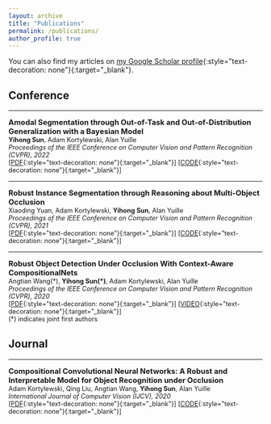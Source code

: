 ```yaml
---
layout: archive
title: "Publications"
permalink: /publications/
author_profile: true
---
```


You can also find my articles on [my Google Scholar profile](https://scholar.google.com/citations?user=JD2rFJEAAAAJ&hl=en){:style="text-decoration: none"}{:target="_blank"}.  


## Conference
---
<span style="font-size:1.05em;">**Amodal Segmentation through Out-of-Task and Out-of-Distribution Generalization with a Bayesian Model**</span>  
<span style="font-size:0.9em;">
**Yihong Sun**, Adam Kortylewski, Alan Yuille    
*Proceedings of the IEEE Conference on Computer Vision and Pattern Recognition (CVPR), 2022*  
[[PDF](https://arxiv.org/pdf/2010.13175.pdf){:style="text-decoration: none"}{:target="_blank"}] [[CODE](https://github.com/YihongSun/Bayesian-Amodal){:style="text-decoration: none"}{:target="_blank"}]  
</span>  

---
<span style="font-size:1.05em;">**Robust Instance Segmentation through Reasoning about Multi-Object Occlusion**</span>  
<span style="font-size:0.9em;">
Xiaoding Yuan, Adam Kortylewski, **Yihong Sun**, Alan Yuille    
*Proceedings of the IEEE Conference on Computer Vision and Pattern Recognition (CVPR), 2021*  
[[PDF](https://arxiv.org/pdf/2012.02107.pdf){:style="text-decoration: none"}{:target="_blank"}] [[CODE](https://github.com/XD7479/Multi-Object-Occlusion){:style="text-decoration: none"}{:target="_blank"}]  
</span>  

---
<span style="font-size:1.05em;">**Robust Object Detection Under Occlusion With Context-Aware CompositionalNets**</span>  
<span style="font-size:0.9em;">
Angtian Wang(\*), **Yihong Sun(\*)**, Adam Kortylewski, Alan Yuille  
*Proceedings of the IEEE Conference on Computer Vision and Pattern Recognition (CVPR), 2020*  
[[PDF](http://openaccess.thecvf.com/content_CVPR_2020/papers/Wang_Robust_Object_Detection_Under_Occlusion_With_Context-Aware_CompositionalNets_CVPR_2020_paper.pdf){:style="text-decoration: none"}{:target="_blank"}] [[VIDEO](https://youtu.be/XalAhF8Bi_0){:style="text-decoration: none"}{:target="_blank"}]  
(\*) indicates joint first authors
</span>  




## Journal
---
<span style="font-size:1.05em;">**Compositional Convolutional Neural Networks: A Robust and Interpretable Model for Object Recognition under Occlusion**</span>  
<span style="font-size:0.9em;">
Adam Kortylewski, Qing Liu, Angtian Wang, **Yihong Sun**, Alan Yuille    
*International Journal of Computer Vision (IJCV), 2020*  
[[PDF](https://rdcu.be/cbdmv){:style="text-decoration: none"}{:target="_blank"}] [[CODE](https://github.com/AdamKortylewski/CompositionalNets){:style="text-decoration: none"}{:target="_blank"}]  
</span>  

